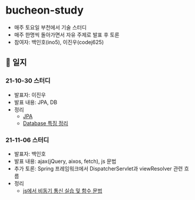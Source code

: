 # bucheon-study

- 매주 토요일 부천에서 기술 스터디
- 매주 한명씩 돌아가면서 자유 주제로 발표 후 토론
- 참여자: 백인호(ino5), 이진우(codej625)





## 📆 일지

### 21-10-30 스터디
 - 발표자: 이진우
 - 발표 내용: JPA, DB
 - 정리
     - [JPA](./JPA/README.md)
     - [Database 특징 정리](./Database/Database%20특징%20정리.md) 

### 21-11-06 스터디
 - 발표자: 백인호
 - 발표 내용: ajax(jQuery, aixos, fetch), js 문법
 - 추가 토론: Spring 프레임워크에서 DispatcherServlet과 viewResolver 관련 흐름
 - 정리
     - [js에서 비동기 통신 실습 및 함수 문법](./javascript/js-ajax-function.md)
